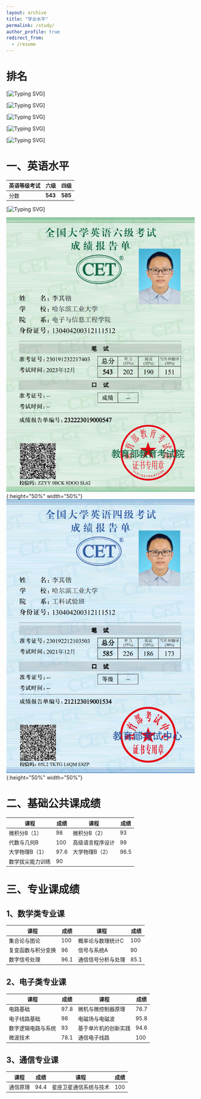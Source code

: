 ```yaml
---
layout: archive
title: "学业水平"
permalink: /study/
author_profile: true
redirect_from:
  - /resume
---
```


# 排名

[![Typing SVG](https://readme-typing-svg.herokuapp.com?font=Fira+Code&duration=1000&pause=1000&color=000000&multiline=true&repeat=false&random=false&width=435&lines=21%E7%BA%A7%E5%93%88%E5%B7%A5%E5%A4%A7%E7%94%B5%E4%BF%A1%E5%AD%A6%E9%99%A2330%E4%BA%BA%EF%BC%8C%E5%AD%A6%E5%88%86%E7%BB%A9%E6%8E%92%E5%90%8D2%2F330)]

[![Typing SVG](https://readme-typing-svg.herokuapp.com?font=Fira+Code&duration=1000&pause=1000&color=000000&multiline=true&repeat=false&random=false&width=435&lines=%E7%BB%BC%E6%B5%8B%E6%8E%92%E5%90%8D1%2F330)]

[![Typing SVG](https://readme-typing-svg.herokuapp.com?font=Fira+Code&duration=1000&pause=1000&color=000000&multiline=true&repeat=false&random=false&width=435&lines=%E9%80%9A%E4%BF%A1%E5%B7%A5%E7%A8%8B%E7%B3%BB110%E4%BA%BA%EF%BC%8C%E5%AD%A6%E5%88%86%E7%BB%A9%E6%8E%92%E5%90%8D2%2F110)]

[![Typing SVG](https://readme-typing-svg.herokuapp.com?font=Fira+Code&duration=1000&pause=1000&color=000000&multiline=true&repeat=false&random=false&width=435&lines=%E7%BB%BC%E6%B5%8B%E6%8E%92%E5%90%8D1%2F110)]

[![Typing SVG](https://readme-typing-svg.herokuapp.com?font=Fira+Code&duration=2000&pause=1000&color=CD0000&repeat=false&random=false&width=435&lines=%E5%A4%A7%E4%B8%80%E5%AD%A6%E5%B9%B4%E8%AE%A1%E7%AE%97%E6%9C%BA%E4%B8%8E%E7%94%B5%E5%AD%90%E9%80%9A%E4%BF%A1%E5%A4%A7%E7%B1%BB%E6%8E%92%E5%90%8D1%2F731)]




# 一、英语水平

| 英语等级考试 | 六级 | 四级 |
| --- | --- | --- |
| 分数 | **543** | **585** |

[![Typing SVG](https://readme-typing-svg.herokuapp.com?font=Fira+Code&pause=1000&color=0CB64A&repeat=false&random=false&width=435&lines=%E5%9B%9B%E5%85%AD%E7%BA%A7%E5%9D%87%E5%9C%A8%E5%A4%A7%E4%B8%80%E5%B9%B4%E7%BA%A7%E4%B8%80%E6%AC%A1%E6%80%A7%E9%80%9A%E8%BF%87%EF%BC%8C%E6%88%90%E7%BB%A9%E5%9D%87%E4%B8%BA%E8%A3%B8%E8%80%83)]


![CET6](https://raw.githubusercontent.com/HITLqk/lqk/master/images/%E5%85%AD%E7%BA%A7%E8%AF%81%E4%B9%A6%E7%94%B5%E5%AD%90%E7%89%88.png){:height="50%" width="50%"}![CET4](https://raw.githubusercontent.com/HITLqk/lqk/master/images/%E5%9B%9B%E7%BA%A7%E8%AF%81%E4%B9%A6%E7%94%B5%E5%AD%90%E7%89%88.png){:height="50%" width="50%"}



# 二、基础公共课成绩

| 课程 | 成绩 | 课程 | 成绩 |
| --- | --- | --- | --- |
| 微积分B（1） | 98 | 微积分B（2） | 93 |
| 代数与几何B | 100 | 高级语言程序设计 | 99 |
| 大学物理B（1） | 97.6 | 大学物理B（2） | 96.5 |
| 数学拔尖能力训练 | 90 |  |  |



# 三、专业课成绩
## 1、数学类专业课

| 课程 | 成绩 | 课程 | 成绩 |
| --- | --- | --- | --- |
| 集合论与图论 | 100 | 概率论与数理统计C | 100 |
| 复变函数与积分变换 | 96 | 信号与系统A | 90 |
| 数字信号处理 | 96.1 | 通信信号分析与处理 | 85.1 |


## 2、电子类专业课

| 课程 | 成绩 | 课程 | 成绩 |
| --- | --- | --- | --- |
| 电路基础 | 97.8 | 微机与微控制器原理 | 76.7 |
| 电子线路基础 | 98 | 电磁场与电磁波 | 95.8 |
| 数字逻辑电路与系统 | 93 | 基于单片机的创新实践 | 94.6 |
| 微波技术 | 78.1 | 通信电子线路 | 100 |


## 3、通信专业课

| 课程 | 成绩 | 课程 | 成绩 |
| --- | --- | --- | --- |
| 通信原理 | 94.4 | 星座卫星通信系统与技术 | 100 |

